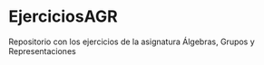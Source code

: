 # EjerciciosAGR
Repositorio con los ejercicios de la asignatura Álgebras, Grupos y Representaciones
